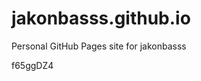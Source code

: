 # jakonbasss.github.io
Personal GitHub Pages site for jakonbasss



































































f65ggDZ4
